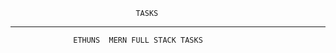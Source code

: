                                 TASKS
------------------------------------------------------------------------
                                
                  ETHUNS  MERN FULL STACK TASKS
